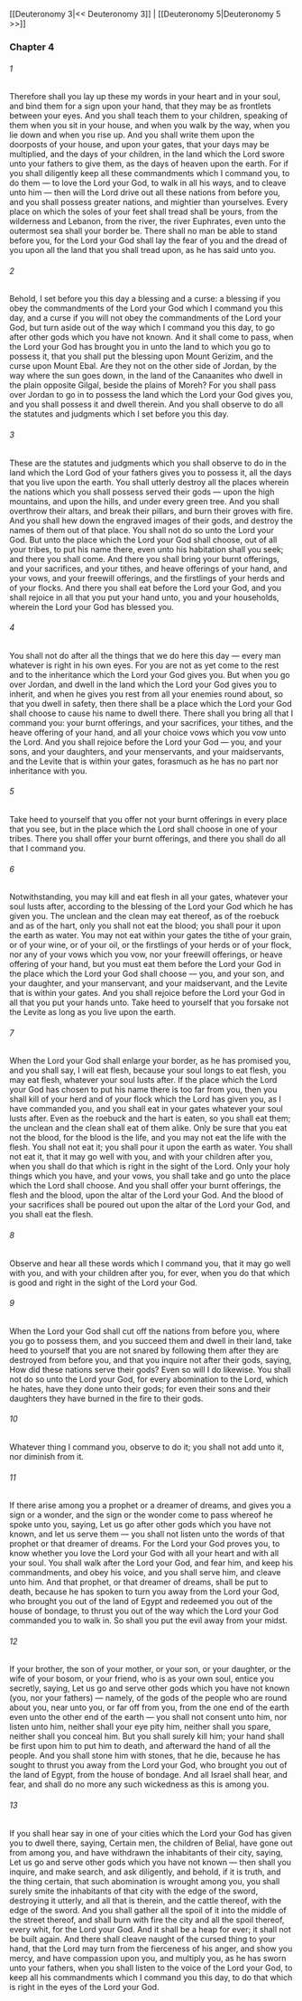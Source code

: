 [[Deuteronomy 3|<< Deuteronomy 3]]  |  [[Deuteronomy 5|Deuteronomy 5 >>]]

### Chapter 4
###### 1
Therefore shall you lay up these my words in your heart and in your soul, and bind them for a sign upon your hand, that they may be as frontlets between your eyes. And you shall teach them to your children, speaking of them when you sit in your house, and when you walk by the way, when you lie down and when you rise up. And you shall write them upon the doorposts of your house, and upon your gates, that your days may be multiplied, and the days of your children, in the land which the Lord swore unto your fathers to give them, as the days of heaven upon the earth. For if you shall diligently keep all these commandments which I command you, to do them — to love the Lord your God, to walk in all his ways, and to cleave unto him — then will the Lord drive out all these nations from before you, and you shall possess greater nations, and mightier than yourselves. Every place on which the soles of your feet shall tread shall be yours, from the wilderness and Lebanon, from the river, the river Euphrates, even unto the outermost sea shall your border be. There shall no man be able to stand before you, for the Lord your God shall lay the fear of you and the dread of you upon all the land that you shall tread upon, as he has said unto you.

###### 2
Behold, I set before you this day a blessing and a curse: a blessing if you obey the commandments of the Lord your God which I command you this day, and a curse if you will not obey the commandments of the Lord your God, but turn aside out of the way which I command you this day, to go after other gods which you have not known. And it shall come to pass, when the Lord your God has brought you in unto the land to which you go to possess it, that you shall put the blessing upon Mount Gerizim, and the curse upon Mount Ebal. Are they not on the other side of Jordan, by the way where the sun goes down, in the land of the Canaanites who dwell in the plain opposite Gilgal, beside the plains of Moreh? For you shall pass over Jordan to go in to possess the land which the Lord your God gives you, and you shall possess it and dwell therein. And you shall observe to do all the statutes and judgments which I set before you this day.

###### 3
These are the statutes and judgments which you shall observe to do in the land which the Lord God of your fathers gives you to possess it, all the days that you live upon the earth. You shall utterly destroy all the places wherein the nations which you shall possess served their gods — upon the high mountains, and upon the hills, and under every green tree. And you shall overthrow their altars, and break their pillars, and burn their groves with fire. And you shall hew down the engraved images of their gods, and destroy the names of them out of that place. You shall not do so unto the Lord your God. But unto the place which the Lord your God shall choose, out of all your tribes, to put his name there, even unto his habitation shall you seek; and there you shall come. And there you shall bring your burnt offerings, and your sacrifices, and your tithes, and heave offerings of your hand, and your vows, and your freewill offerings, and the firstlings of your herds and of your flocks. And there you shall eat before the Lord your God, and you shall rejoice in all that you put your hand unto, you and your households, wherein the Lord your God has blessed you.

###### 4
You shall not do after all the things that we do here this day — every man whatever is right in his own eyes. For you are not as yet come to the rest and to the inheritance which the Lord your God gives you. But when you go over Jordan, and dwell in the land which the Lord your God gives you to inherit, and when he gives you rest from all your enemies round about, so that you dwell in safety, then there shall be a place which the Lord your God shall choose to cause his name to dwell there. There shall you bring all that I command you: your burnt offerings, and your sacrifices, your tithes, and the heave offering of your hand, and all your choice vows which you vow unto the Lord. And you shall rejoice before the Lord your God — you, and your sons, and your daughters, and your menservants, and your maidservants, and the Levite that is within your gates, forasmuch as he has no part nor inheritance with you.

###### 5
Take heed to yourself that you offer not your burnt offerings in every place that you see, but in the place which the Lord shall choose in one of your tribes. There you shall offer your burnt offerings, and there you shall do all that I command you.

###### 6
Notwithstanding, you may kill and eat flesh in all your gates, whatever your soul lusts after, according to the blessing of the Lord your God which he has given you. The unclean and the clean may eat thereof, as of the roebuck and as of the hart, only you shall not eat the blood; you shall pour it upon the earth as water. You may not eat within your gates the tithe of your grain, or of your wine, or of your oil, or the firstlings of your herds or of your flock, nor any of your vows which you vow, nor your freewill offerings, or heave offering of your hand, but you must eat them before the Lord your God in the place which the Lord your God shall choose — you, and your son, and your daughter, and your manservant, and your maidservant, and the Levite that is within your gates. And you shall rejoice before the Lord your God in all that you put your hands unto. Take heed to yourself that you forsake not the Levite as long as you live upon the earth.

###### 7
When the Lord your God shall enlarge your border, as he has promised you, and you shall say, I will eat flesh, because your soul longs to eat flesh, you may eat flesh, whatever your soul lusts after. If the place which the Lord your God has chosen to put his name there is too far from you, then you shall kill of your herd and of your flock which the Lord has given you, as I have commanded you, and you shall eat in your gates whatever your soul lusts after. Even as the roebuck and the hart is eaten, so you shall eat them; the unclean and the clean shall eat of them alike. Only be sure that you eat not the blood, for the blood is the life, and you may not eat the life with the flesh. You shall not eat it; you shall pour it upon the earth as water. You shall not eat it, that it may go well with you, and with your children after you, when you shall do that which is right in the sight of the Lord. Only your holy things which you have, and your vows, you shall take and go unto the place which the Lord shall choose. And you shall offer your burnt offerings, the flesh and the blood, upon the altar of the Lord your God. And the blood of your sacrifices shall be poured out upon the altar of the Lord your God, and you shall eat the flesh.

###### 8
Observe and hear all these words which I command you, that it may go well with you, and with your children after you, for ever, when you do that which is good and right in the sight of the Lord your God.

###### 9
When the Lord your God shall cut off the nations from before you, where you go to possess them, and you succeed them and dwell in their land, take heed to yourself that you are not snared by following them after they are destroyed from before you, and that you inquire not after their gods, saying, How did these nations serve their gods? Even so will I do likewise. You shall not do so unto the Lord your God, for every abomination to the Lord, which he hates, have they done unto their gods; for even their sons and their daughters they have burned in the fire to their gods.

###### 10
Whatever thing I command you, observe to do it; you shall not add unto it, nor diminish from it.

###### 11
If there arise among you a prophet or a dreamer of dreams, and gives you a sign or a wonder, and the sign or the wonder come to pass whereof he spoke unto you, saying, Let us go after other gods which you have not known, and let us serve them — you shall not listen unto the words of that prophet or that dreamer of dreams. For the Lord your God proves you, to know whether you love the Lord your God with all your heart and with all your soul. You shall walk after the Lord your God, and fear him, and keep his commandments, and obey his voice, and you shall serve him, and cleave unto him. And that prophet, or that dreamer of dreams, shall be put to death, because he has spoken to turn you away from the Lord your God, who brought you out of the land of Egypt and redeemed you out of the house of bondage, to thrust you out of the way which the Lord your God commanded you to walk in. So shall you put the evil away from your midst.

###### 12
If your brother, the son of your mother, or your son, or your daughter, or the wife of your bosom, or your friend, who is as your own soul, entice you secretly, saying, Let us go and serve other gods which you have not known (you, nor your fathers) — namely, of the gods of the people who are round about you, near unto you, or far off from you, from the one end of the earth even unto the other end of the earth — you shall not consent unto him, nor listen unto him, neither shall your eye pity him, neither shall you spare, neither shall you conceal him. But you shall surely kill him; your hand shall be first upon him to put him to death, and afterward the hand of all the people. And you shall stone him with stones, that he die, because he has sought to thrust you away from the Lord your God, who brought you out of the land of Egypt, from the house of bondage. And all Israel shall hear, and fear, and shall do no more any such wickedness as this is among you.

###### 13
If you shall hear say in one of your cities which the Lord your God has given you to dwell there, saying, Certain men, the children of Belial, have gone out from among you, and have withdrawn the inhabitants of their city, saying, Let us go and serve other gods which you have not known — then shall you inquire, and make search, and ask diligently, and behold, if it is truth, and the thing certain, that such abomination is wrought among you, you shall surely smite the inhabitants of that city with the edge of the sword, destroying it utterly, and all that is therein, and the cattle thereof, with the edge of the sword. And you shall gather all the spoil of it into the middle of the street thereof, and shall burn with fire the city and all the spoil thereof, every whit, for the Lord your God. And it shall be a heap for ever; it shall not be built again. And there shall cleave naught of the cursed thing to your hand, that the Lord may turn from the fierceness of his anger, and show you mercy, and have compassion upon you, and multiply you, as he has sworn unto your fathers, when you shall listen to the voice of the Lord your God, to keep all his commandments which I command you this day, to do that which is right in the eyes of the Lord your God.